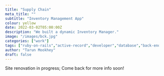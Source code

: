 ```yaml
---
title: "Supply Chain"
meta_title: ""
subtitle: "Inventory Management App"
colour: yellow
date: 2022-03-02T05:00:00Z
description: "We built a dynamic Inventory Manager."
image: "/images/bck.jpg"
categories: ["work"]
tags: ["ruby-on-rails","active-record","developer","database","back-end"]
author: "Tarun Mookhey"
draft: false
---
```

Site renovation in progress; Come back for more info soon!